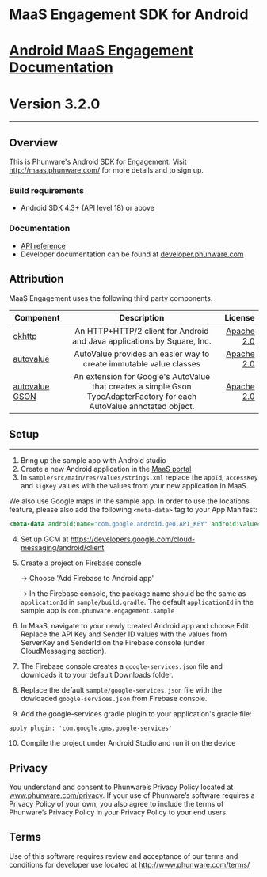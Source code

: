 # MaaS Engagement SDK for Android

[Android MaaS Engagement Documentation](http://phunware.github.io/maas-engagement-android-sdk/)
=======
**Version 3.2.0**
=======
________________


## Overview
This is Phunware's Android SDK for Engagement. Visit http://maas.phunware.com/ for more details and to sign up.

### Build requirements
* Android SDK 4.3+ (API level 18) or above

### Documentation

* [API reference](http://phunware.github.io/maas-engagement-android-sdk/)
* Developer documentation can be found at
[developer.phunware.com](https://developer.phunware.com/pages/viewpage.action?pageId=3409274)

Attribution
-----------
MaaS Engagement uses the following third party components.

| Component     | Description   | License  |
| ------------- |:-------------:| -----:|
| [okhttp](https://github.com/square/okhttp)        | An HTTP+HTTP/2 client for Android and Java applications by Square, Inc. | [Apache 2.0](https://github.com/square/okhttp/blob/master/LICENSE.txt) |
| [autovalue](https://github.com/google/auto/tree/master/value)        | AutoValue provides an easier way to create immutable value classes | [Apache 2.0](https://github.com/google/auto/blob/master/LICENSE.txt) |
| [autovalue GSON](https://github.com/rharter/auto-value-gson)        | An extension for Google's AutoValue that creates a simple Gson TypeAdapterFactory for each AutoValue annotated object. | [Apache 2.0](https://github.com/rharter/auto-value-gson/blob/master/LICENSE.txt) |

## Setup
-------
1. Bring up the sample app with Android studio
2. Create a new Android application in the [MaaS portal](https://maas.phunware.com/)
3. In `sample/src/main/res/values/strings.xml` replace the `appId`, `accessKey` and `sigKey` values with the values from your new application in MaaS. 

  We also use Google maps in the sample app. In order to use the locations feature, please also add the following `<meta-data>` tag to your App Manifest:

  ```xml
  <meta-data android:name="com.google.android.geo.API_KEY" android:value="YOUR_API_KEY_HERE"/>
  ```

4. Set up GCM at https://developers.google.com/cloud-messaging/android/client
5. Create a project on Firebase console

    -> Choose 'Add Firebase to Android app'

    -> In the Firebase console, the package name should be the same as `applicationId` in `sample/build.gradle`. The default `applicationId` in the sample app is `com.phunware.engagement.sample`
    
6. In MaaS, navigate to your newly created Android app and choose Edit. Replace the API Key and Sender ID values with the values from ServerKey and SenderId on the Firebase console (under CloudMessaging section).
7. The Firebase console creates a `google-services.json` file and downloads it to your default Downloads folder.
8. Replace the default `sample/google-services.json` file with the dowloaded `google-services.json` from Firebase console.
9. Add the google-services gradle plugin to your application's gradle file:

  `apply plugin: 'com.google.gms.google-services'`
  
10. Compile the project under Android Studio and run it on the device

Privacy
-----------
You understand and consent to Phunware’s Privacy Policy located at www.phunware.com/privacy. If your use of Phunware’s software requires a Privacy Policy of your own, you also agree to include the terms of Phunware’s Privacy Policy in your Privacy Policy to your end users.

Terms
-----------
Use of this software requires review and acceptance of our terms and conditions for developer use located at http://www.phunware.com/terms/
